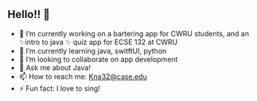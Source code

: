 ## Hello!! 👋
- 🔭 I’m currently working on a bartering app for CWRU students, and an ✨intro to java ✨ quiz app for ECSE 132 at CWRU
- 🌱 I’m currently learning java, switftUI, python
- 👯 I’m looking to collaborate on app development
- 💬 Ask me about Java!
- 📫 How to reach me: Kna32@case.edu
- ⚡ Fun fact: I love to sing!

<!--
**KrinaA27/KrinaA27** is a ✨ _special_ ✨ repository because its `README.md` (this file) appears on your GitHub profile.

Here are some ideas to get you started:

- 🔭 I’m currently working on a bartering app for CWRU students, and an ~intro to java~ quiz app for ECSE 132 at CWRU
- 🌱 I’m currently learning java, switftUI, python
- 👯 I’m looking to collaborate on app developmenT
- 💬 Ask me about Java!
- 📫 How to reach me: Kna32@case.edu
- ⚡ Fun fact: I love to sing!
